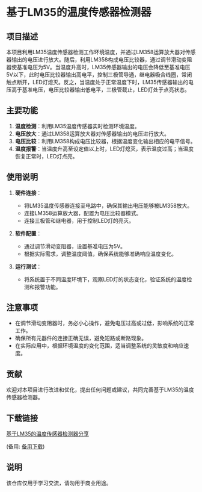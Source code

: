 # 基于LM35的温度传感器检测器

## 项目描述

本项目利用LM35温度传感器检测工作环境温度，并通过LM358运算放大器对传感器输出的电压进行放大。随后，利用LM358构成电压比较器，通过调节滑动变阻器使基准电压为5V。当温度升高时，LM35传感器输出的电压会降低至基准电压5V以下，此时电压比较器输出高电平，控制三极管导通，继电器吸合线圈，常闭触点断开，LED灯熄灭。反之，当温度处于正常温度下时，LM35传感器输出的电压高于基准电压，电压比较器输出低电平，三极管截止，LED灯处于点亮状态。

## 主要功能

1. **温度检测**：利用LM35温度传感器实时检测环境温度。
2. **电压放大**：通过LM358运算放大器对传感器输出的电压进行放大。
3. **电压比较**：利用LM358构成电压比较器，根据温度变化输出相应的电平信号。
4. **温度报警**：当温度升高至设定值以上时，LED灯熄灭，表示温度过高；当温度恢复正常时，LED灯点亮。

## 使用说明

1. **硬件连接**：
   - 将LM35温度传感器连接至电路中，确保其输出电压能够被LM358放大。
   - 连接LM358运算放大器，配置为电压比较器模式。
   - 连接三极管和继电器，用于控制LED灯的亮灭。

2. **软件配置**：
   - 通过调节滑动变阻器，设置基准电压为5V。
   - 根据实际需求，调整温度阈值，确保系统能够准确响应温度变化。

3. **运行测试**：
   - 将系统置于不同温度环境下，观察LED灯的状态变化，验证系统的温度检测和报警功能。

## 注意事项

- 在调节滑动变阻器时，务必小心操作，避免电压过高或过低，影响系统的正常工作。
- 确保所有元器件的连接正确无误，避免短路或断路现象。
- 在实际应用中，根据环境温度的变化范围，适当调整系统的灵敏度和响应速度。

## 贡献

欢迎对本项目进行改进和优化，提出任何问题或建议，共同完善基于LM35的温度传感器检测器。

## 下载链接
[基于LM35的温度传感器检测器分享](https://pan.quark.cn/s/370ab7e7c006) 

(备用: [备用下载](https://pan.baidu.com/s/1q_aUCr-Nvhjs2Uoab_M2Bg?pwd=1234))

## 说明

该仓库仅用于学习交流，请勿用于商业用途。
